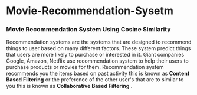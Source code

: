 # Movie-Recommendation-Sysetm

### Movie Recommendation System Using Cosine Similarity

Recommendation systems are the systems that are designed to recommend things to user based on many different factors. These system predict things that users are more likely to purchase or interested in it. Giant companies Google, Amazon, Netflix use recommendation system to help their users to purchase products or movies for them. Recommendation system recommends you the items based on past activity this is known as __Content Based Filtering__ or the preference of the other user's that are to similar to you this is known as __Collaborative Based Filtering__ .
